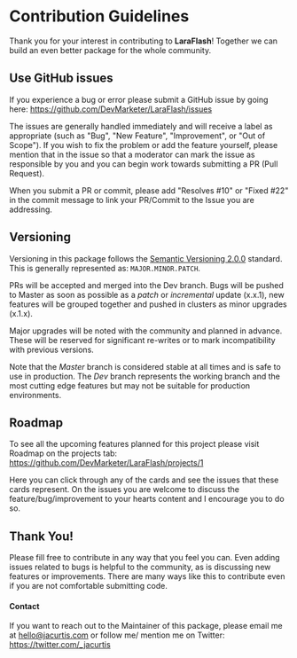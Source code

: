 # Contribution Guidelines

Thank you for your interest in contributing to **LaraFlash**! Together we can build an even better package for the whole community.

## Use GitHub issues

If you experience a bug or error please submit a GitHub issue by going here: https://github.com/DevMarketer/LaraFlash/issues

The issues are generally handled immediately and will receive a label as appropriate (such as "Bug", "New Feature", "Improvement", or "Out of Scope"). If you wish to fix the problem or add the feature yourself, please mention that in the issue so that a moderator can mark the issue as responsible by you and you can begin work towards submitting a PR (Pull Request).

When you submit a PR or commit, please add "Resolves \#10" or "Fixed \#22" in the commit message to link your PR/Commit to the Issue you are addressing.

## Versioning

Versioning in this package follows the [Semantic Versioning 2.0.0](http://semver.org/) standard. This is generally represented as: `MAJOR.MINOR.PATCH`.

PRs will be accepted and merged into the Dev branch. Bugs will be pushed to Master as soon as possible as a _patch_ or _incremental_ update (x.x.1), new features will be grouped together and pushed in clusters as minor upgrades (x.1.x).

Major upgrades will be noted with the community and planned in advance. These will be reserved for significant re-writes or to mark incompatibility with previous versions.

Note that the _Master_ branch is considered stable at all times and is safe to use in production. The _Dev_ branch represents the working branch and the most cutting edge features but may not be suitable for production environments.

## Roadmap

To see all the upcoming features planned for this project please visit Roadmap on the projects tab: https://github.com/DevMarketer/LaraFlash/projects/1

Here you can click through any of the cards and see the issues that these cards represent. On the issues you are welcome to discuss the feature/bug/improvement to your hearts content and I encourage you to do so.

## Thank You!

Please fill free to contribute in any way that you feel you can. Even adding issues related to bugs is helpful to the community, as is discussing new features or improvements. There are many ways like this to contribute even if you are not comfortable submitting code.

#### Contact

If you want to reach out to the Maintainer of this package, please email me at hello@jacurtis.com or follow me/ mention me on Twitter: https://twitter.com/_jacurtis
